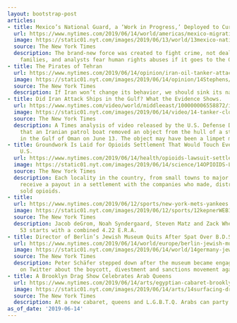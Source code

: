 ```yaml
---
layout: bootstrap-post
articles:
- title: Mexico’s National Guard, a ‘Work in Progress,’ Deployed to Curb Migration
  url: https://www.nytimes.com/2019/06/14/world/americas/mexico-migration-national-guard.html
  image: https://static01.nyt.com/images/2019/06/13/world/13mexico-nationalguard/13mexico-nationalguard-facebookJumbo.jpg
  source: The New York Times
  description: The brand-new force was created to fight crime, not deal with migrant
    families, and analysts fear human rights abuses if it goes to the Guatemalan border.
- title: The Pirates of Tehran
  url: https://www.nytimes.com/2019/06/14/opinion/iran-oil-tanker-attack.html
  image: https://static01.nyt.com/images/2019/06/14/opinion/14Stephens/14Stephens-facebookJumbo.jpg
  source: The New York Times
  description: If Iran won’t change its behavior, we should sink its navy.
- title: Did Iran Attack Ships in the Gulf? What the Evidence Shows.
  url: https://www.nytimes.com/video/world/middleeast/100000006558872/iran-tanker-video.html
  image: https://static01.nyt.com/images/2019/06/14/video/14-tanker-close/e135963484684192a5094b6158274d22-videoSixteenByNine1050.png
  source: The New York Times
  description: A Times analysis of video released by the U.S. Defense Department indicates
    that an Iranian patrol boat removed an object from the hull of a stricken tanker
    in the Gulf of Oman on June 13. The object may have been a limpet mine.
- title: Groundwork Is Laid for Opioids Settlement That Would Touch Every Corner of
    U.S.
  url: https://www.nytimes.com/2019/06/14/health/opioids-lawsuit-settlement.html
  image: https://static01.nyt.com/images/2019/06/14/science/14OPIOIDS-LITIGATION/14OPIOIDS-LITIGATION-facebookJumbo.jpg
  source: The New York Times
  description: Each locality in the country, from small towns to major cities, would
    receive a payout in a settlement with the companies who made, distributed and
    sold opioids.
- title: 
  url: https://www.nytimes.com/2019/06/12/sports/new-york-mets-yankees.html
  image: https://static01.nyt.com/images/2019/06/12/sports/12kepnerWEB1/12kepnerWEB1-facebookJumbo.jpg
  source: The New York Times
  description: Jacob deGrom, Noah Syndergaard, Steven Matz and Zack Wheeler have made
    53 starts with a combined 4.22 E.R.A.
- title: Director of Berlin’s Jewish Museum Quits After Spat Over B.D.S.
  url: https://www.nytimes.com/2019/06/14/world/europe/berlin-jewish-museum-director-quits-bds.html
  image: https://static01.nyt.com/images/2019/06/14/world/14germany-jewish/14germany-jewish-facebookJumbo.jpg
  source: The New York Times
  description: Peter Schäfer stepped down after the museum became engaged in a dispute
    on Twitter about the boycott, divestment and sanctions movement against Israel.
- title: A Brooklyn Drag Show Celebrates Arab Queens
  url: https://www.nytimes.com/2019/06/14/arts/egyptian-cabaret-brooklyn-arab-drag-ana-masreya.html
  image: https://static01.nyt.com/images/2019/06/14/arts/14surfacing-drag6/14surfacing-drag6-facebookJumbo.jpg
  source: The New York Times
  description: At a new cabaret, queens and L.G.B.T.Q. Arabs can party freely.
as_of_date: '2019-06-14'
---
```


